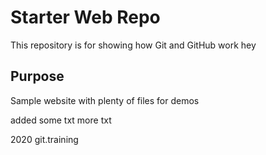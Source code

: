 # Starter Web Repo

This repository is for showing how Git and GitHub work
hey

## Purpose

Sample website with plenty of files for demos

added some txt
more txt

2020 git.training